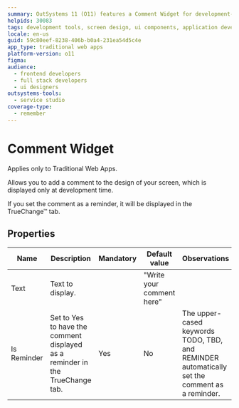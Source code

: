 ```yaml
---
summary: OutSystems 11 (O11) features a Comment Widget for development-time screen annotations and TrueChange™ reminders.
helpids: 30083
tags: development tools, screen design, ui components, application development, truechange
locale: en-us
guid: 59c80eef-8238-406b-b0a4-231ea54d5c4e
app_type: traditional web apps
platform-version: o11
figma:
audience:
  - frontend developers
  - full stack developers
  - ui designers
outsystems-tools:
  - service studio
coverage-type:
  - remember
---
```


# Comment Widget

<div class="info" markdown="1">

Applies only to Traditional Web Apps.

</div>

Allows you to add a comment to the design of your screen, which is displayed only at development time.

If you set the comment as a reminder, it will be displayed in the TrueChange&#8482; tab.

## Properties

<table markdown="1">
<thead>
<tr>
<th>Name</th>
<th>Description</th>
<th>Mandatory</th>
<th>Default value</th>
<th>Observations</th>
</tr>
</thead>
<tbody>
<tr>
<td title="Text">Text</td>
<td>Text to display.</td>
<td></td>
<td>"Write your comment here"</td>
<td></td>
</tr>
<tr>
<td title="Is Reminder">Is Reminder</td>
<td>Set to Yes to have the comment displayed as a reminder in the TrueChange tab.</td>
<td>Yes</td>
<td>No</td>
<td>The upper-cased keywords TODO, TBD, and REMINDER automatically set the comment as a reminder.</td>
</tr>
</tbody>
</table>

